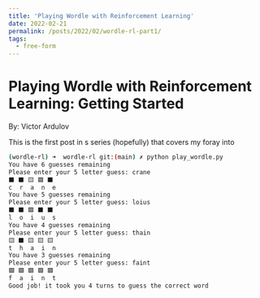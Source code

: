 ```yaml
---
title: 'Playing Wordle with Reinforcement Learning'
date: 2022-02-21
permalink: /posts/2022/02/wordle-rl-part1/
tags:
  - free-form
---
```


Playing Wordle with Reinforcement Learning: Getting Started
======

By: Victor Ardulov


This is the first post in s series (hopefully) that covers my foray into 

```bash
(wordle-rl) ➜  wordle-rl git:(main) ✗ python play_wordle.py
You have 6 guesses remaining
Please enter your 5 letter guess: crane
⬛ ⬛ 🟨 🟩 ⬛
c  r  a  n  e
You have 5 guesses remaining
Please enter your 5 letter guess: loius
⬛ ⬛ 🟩 ⬛ ⬛
l  o  i  u  s
You have 4 guesses remaining
Please enter your 5 letter guess: thain
🟨 ⬛ 🟨 🟨 🟨
t  h  a  i  n
You have 3 guesses remaining
Please enter your 5 letter guess: faint           
🟩 🟩 🟩 🟩 🟩
f  a  i  n  t
Good job! it took you 4 turns to guess the correct word
```